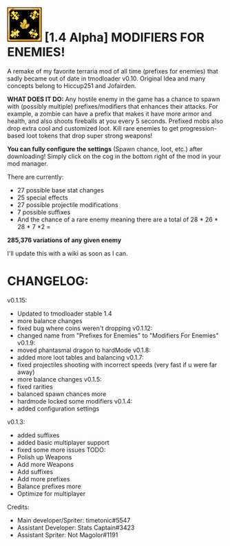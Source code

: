 
# ![img](icon.png)  [1.4 Alpha] MODIFIERS FOR ENEMIES!

A remake of my favorite terraria mod of all time (prefixes for enemies) that sadly became out of date in tmodloader v0.10. Original Idea and many concepts belong to Hiccup251 and Jofairden. 


**WHAT DOES IT DO:** Any hostile enemy in the game has a chance to spawn with (possibly multiple) prefixes/modifiers that enhances their attacks. For example, a zombie can have a prefix that makes it have more armor and health, and also shoots fireballs at you every 5 seconds. Prefixed mobs also drop extra cool and customized loot. Kill rare enemies to get progression-based loot tokens that drop super strong weapons! 

**You can fully configure the settings** (Spawn chance, loot, etc.) after downloading! Simply click on the cog in the bottom right of the mod in your mod manager.

There are currently:
 - 27 possible base stat changes
 - 25 special effects
 - 27 possible projectile modifications
 - 7 possible suffixes
 - And the chance of a rare enemy
meaning there are a total of 28 * 26 * 28 * 7 *2 =

**285,376 variations of any given enemy**


I'll update this with a wiki as soon as I can.

# CHANGELOG:
v0.1.15:
- Updated to tmodloader stable 1.4
- more balance changes
- fixed bug where coins weren't dropping
v0.1.12:
- changed name from "Prefixes for Enemies" to "Modifiers For Enemies"
v0.1.9:
- moved phantasmal dragon to hardMode
v0.1.8:
- added more loot tables and balancing
v0.1.7:
- fixed projectiles shooting with incorrect speeds (very fast if u were far away)
- more balance changes
v0.1.5:
- fixed rarities
- balanced spawn chances more
- hardmode locked some modifiers
v0.1.4:
- added configuration settings

v0.1.3:
- added suffixes
- added basic multiplayer support
- fixed some more issues
TODO:
 - Polish up Weapons
 - Add more Weapons
 - Add suffixes
 - Add more prefixes
 - Balance prefixes more
 - Optimize for multiplayer

Credits:
 - Main developer/Spriter: timetonic#5547
 - Assistant Developer: Stats Captain#3423
 - Assistant Spriter: Not Magolor#1191
